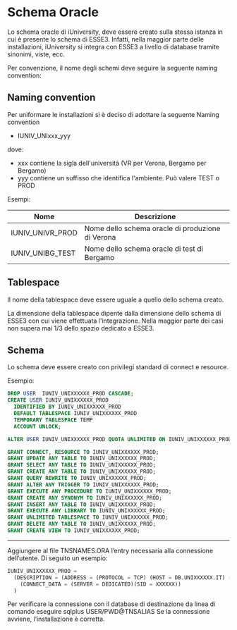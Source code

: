 # Schema Oracle

Lo schema oracle di iUniversity, deve essere creato sulla stessa istanza in cui è presente lo schema di ESSE3.
Infatti, nella maggior parte delle installazioni, iUniversity si integra con ESSE3 a livello di database tramite sinonimi, viste, ecc.

Per convenzione, il nome degli schemi deve seguire la seguente naming convention:

Naming convention
---
Per uniformare le installazioni si è deciso di adottare la seguente Naming convention

* IUNIV_UNIxxx_yyy

dove:

* xxx contiene la sigla dell'università (VR per Verona, Bergamo per Bergamo)
* yyy contiene un suffisso che identifica l'ambiente. Può valere TEST o PROD

Esempi:

| Nome | Descrizione |
| -----|-------------|
| IUNIV_UNIVR_PROD| Nome dello schema oracle di produzione di Verona|
| IUNIV_UNIBG_TEST | Nome dello schema oracle di test di Bergamo |


Tablespace
---
Il nome della tablespace deve essere uguale a quello dello schema creato.

La dimensione della tablespace dipente dalla dimensione dello schema di ESSE3 con cui viene effettuata l'integrazione.
Nella maggior parte dei casi non supera mai 1/3 dello spazio dedicato a ESSE3.

Schema
---
Lo schema deve essere creato con privilegi standard di connect e resource.

Esempio:

```sql
DROP USER  IUNIV_UNIXXXXXX_PROD CASCADE;
CREATE USER IUNIV_UNIXXXXXX_PROD
  IDENTIFIED BY IUNIV_UNIXXXXXX_PROD
  DEFAULT TABLESPACE IUNIV_UNIXXXXXX_PROD
  TEMPORARY TABLESPACE TEMP
  ACCOUNT UNLOCK;

ALTER USER IUNIV_UNIXXXXXX_PROD QUOTA UNLIMITED ON IUNIV_UNIXXXXXX_PROD;

GRANT CONNECT, RESOURCE TO IUNIV_UNIXXXXXX_PROD;
GRANT UPDATE ANY TABLE TO IUNIV_UNIXXXXXX_PROD;
GRANT SELECT ANY TABLE TO IUNIV_UNIXXXXXX_PROD;
GRANT CREATE ANY TABLE TO IUNIV_UNIXXXXXX_PROD;
GRANT QUERY REWRITE TO IUNIV_UNIXXXXXX_PROD;
GRANT ALTER ANY TRIGGER TO IUNIV_UNIXXXXXX_PROD;
GRANT EXECUTE ANY PROCEDURE TO IUNIV_UNIXXXXXX_PROD;
GRANT CREATE ANY SYNONYM TO IUNIV_UNIXXXXXX_PROD;
GRANT INSERT ANY TABLE TO IUNIV_UNIXXXXXX_PROD;
GRANT EXECUTE ANY LIBRARY TO IUNIV_UNIXXXXXX_PROD;
GRANT UNLIMITED TABLESPACE TO IUNIV_UNIXXXXXX_PROD;
GRANT DELETE ANY TABLE TO IUNIV_UNIXXXXXX_PROD;
GRANT CREATE VIEW TO IUNIV_UNIXXXXXX_PROD;
```

-----------


Aggiungere al file TNSNAMES.ORA l’entry necessaria alla connessione dell’utente. Di seguito un esempio:

```sql
IUNIV_UNIXXXXXX_PROD =
  (DESCRIPTION = (ADDRESS = (PROTOCOL = TCP) (HOST = DB.UNIXXXXXX.IT) (PORT = 1521))
    (CONNECT_DATA = (SERVER = DEDICATED)(SID = XXXXXX))
  )
```

Per verificare la connessione con il database di destinazione da linea di comando eseguire
sqlplus USER/PWD@TNSALIAS
Se la connessione avviene, l’installazione è corretta.

